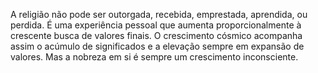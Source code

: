 ﻿A religião não pode ser outorgada, recebida, emprestada, aprendida, ou perdida. É uma experiência pessoal que aumenta proporcionalmente à crescente busca de valores finais. O crescimento cósmico acompanha assim o acúmulo de significados e a elevação sempre em expansão de valores. Mas a nobreza em si é sempre um crescimento inconsciente.
